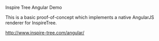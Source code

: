 Inspire Tree Angular Demo

This is a basic proof-of-concept which implements a native AngularJS renderer for InspireTree.

http://www.inspire-tree.com/angular/
